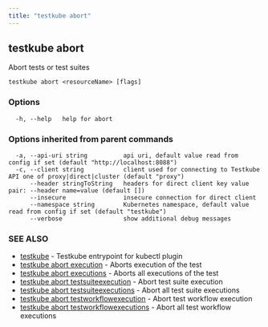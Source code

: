 ```yaml
---
title: "testkube abort"
---
```

## testkube abort

Abort tests or test suites

```
testkube abort <resourceName> [flags]
```

### Options

```
  -h, --help   help for abort
```

### Options inherited from parent commands

```
  -a, --api-uri string          api uri, default value read from config if set (default "http://localhost:8088")
  -c, --client string           client used for connecting to Testkube API one of proxy|direct|cluster (default "proxy")
      --header stringToString   headers for direct client key value pair: --header name=value (default [])
      --insecure                insecure connection for direct client
      --namespace string        Kubernetes namespace, default value read from config if set (default "testkube")
      --verbose                 show additional debug messages
```

### SEE ALSO

* [testkube](testkube.md)	 - Testkube entrypoint for kubectl plugin
* [testkube abort execution](testkube-abort-execution.md)	 - Aborts execution of the test
* [testkube abort executions](testkube-abort-executions.md)	 - Aborts all executions of the test
* [testkube abort testsuiteexecution](testkube-abort-testsuiteexecution.md)	 - Abort test suite execution
* [testkube abort testsuiteexecutions](testkube-abort-testsuiteexecutions.md)	 - Abort all test suite executions
* [testkube abort testworkflowexecution](testkube-abort-testworkflowexecution.md)	 - Abort test workflow execution
* [testkube abort testworkflowexecutions](testkube-abort-testworkflowexecutions.md)	 - Abort all test workflow executions

